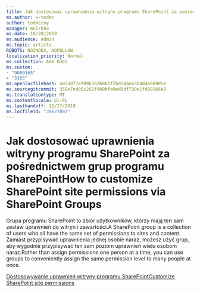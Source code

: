 ```yaml
---
title: Jak dostosować uprawnienia witryny programu SharePoint za pośrednictwem grup programu SharePoint
ms.author: v-todmc
author: todmccoy
manager: mnirkhe
ms.date: 10/28/2019
ms.audience: Admin
ms.topic: article
ROBOTS: NOINDEX, NOFOLLOW
localization_priority: Normal
ms.collection: Adm_O365
ms.custom:
- "9000165"
- "3165"
ms.openlocfilehash: a05ddf7ef09b3a268b1f2bd58aea3b4d4e9d905e
ms.sourcegitcommit: 358e7ed05c262f909bfa9ed0df730e1fd89266b8
ms.translationtype: MT
ms.contentlocale: pl-PL
ms.lasthandoff: 11/27/2019
ms.locfileid: "39627892"
---
```

# <a name="how-to-customize-sharepoint-site-permissions-via-sharepoint-groups"></a><span data-ttu-id="26a4b-102">Jak dostosować uprawnienia witryny programu SharePoint za pośrednictwem grup programu SharePoint</span><span class="sxs-lookup"><span data-stu-id="26a4b-102">How to customize SharePoint site permissions via SharePoint Groups</span></span> 

<span data-ttu-id="26a4b-103">Grupa programu SharePoint to zbiór użytkowników, którzy mają ten sam zestaw uprawnień do witryn i zawartości.</span><span class="sxs-lookup"><span data-stu-id="26a4b-103">A SharePoint group is a collection of users who all have the same set of permissions to sites and content.</span></span> <span data-ttu-id="26a4b-104">Zamiast przypisywać uprawnienia jednej osobie naraz, możesz użyć grup, aby wygodnie przypisywać ten sam poziom uprawnień wielu osobom naraz.</span><span class="sxs-lookup"><span data-stu-id="26a4b-104">Rather than assign permissions one person at a time, you can use groups to conveniently assign the same permission level to many people at once.</span></span>

[<span data-ttu-id="26a4b-105">Dostosowywanie uprawnień witryny programu SharePoint</span><span class="sxs-lookup"><span data-stu-id="26a4b-105">Customize SharePoint site permissions</span></span>](https://docs.microsoft.com/sharepoint/customize-sharepoint-site-permissions)